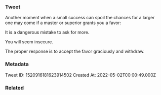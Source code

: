 ### Tweet
Another moment when a small success can spoil the chances for a larger one may come if a master or superior grants you a favor:

It is a dangerous mistake to ask for more.

You will seem insecure.

The proper response is to accept the favor graciously and withdraw.

### Metadata
Tweet ID: 1520916181623914502
Created At: 2022-05-02T00:00:49.000Z

### Related

